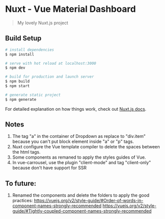 # Nuxt - Vue Material Dashboard

> My lovely Nuxt.js project

## Build Setup

```bash
# install dependencies
$ npm install

# serve with hot reload at localhost:3000
$ npm dev

# build for production and launch server
$ npm build
$ npm start

# generate static project
$ npm generate
```

For detailed explanation on how things work, check out [Nuxt.js docs](https://nuxtjs.org).

## Notes

1. The tag "a" in the container of Dropdown as replace to "div.item" because you can't put block element inside "a" or "p" tags.
3. Nuxt configure the Vue template compiler to delete the spaces between the html tags.
4. Some components as remaned to apply the styles guides of Vue.
5. In vue-carrousel, use the plugin "client-mode" and tag "client-only" because don't have support for SSR

## To future:

1. Renamed the components and delete the folders to apply the good practices:
   https://vuejs.org/v2/style-guide/#Order-of-words-in-component-names-strongly-recommended
   https://vuejs.org/v2/style-guide/#Tightly-coupled-component-names-strongly-recommended
